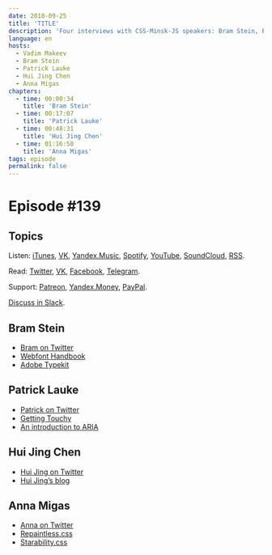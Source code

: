```yaml
---
date: 2018-09-25
title: 'TITLE'
description: 'Four interviews with CSS-Minsk-JS speakers: Bram Stein, Patrick Lauke, Hui Jing Chen, Anna Migas.'
language: en
hosts:
  - Vadim Makeev
  - Bram Stein
  - Patrick Lauke
  - Hui Jing Chen
  - Anna Migas
chapters:
  - time: 00:00:34
    title: 'Bram Stein'
  - time: 00:17:07
    title: 'Patrick Lauke'
  - time: 00:48:31
    title: 'Hui Jing Chen'
  - time: 01:16:58
    title: 'Anna Migas'
tags: episode
permalink: false
---
```


# Episode #139

## Topics

Listen: [iTunes](https://itunes.apple.com/podcast/id1080500016), [VK](https://vk.com/podcasts-32017543), [Yandex.Music](https://music.yandex.ru/album/6245956), [Spotify](https://open.spotify.com/show/3rzAcADjpBpXt73L0epTjV), [YouTube](https://www.youtube.com/playlist?list=PLMBnwIwFEFHcwuevhsNXkFTcadeX5R1Go), [SoundCloud](https://soundcloud.com/web-standards), [RSS](https://web-standards.ru/podcast/feed/).

Read: [Twitter](https://twitter.com/webstandards_ru), [VK](https://vk.com/webstandards_ru), [Facebook](https://www.facebook.com/webstandardsru), [Telegram](https://t.me/webstandards_ru).

Support: [Patreon](https://www.patreon.com/webstandards_ru), [Yandex.Money](https://money.yandex.ru/to/41001119329753), [PayPal](https://www.paypal.me/pepelsbey).

[Discuss in Slack](http://slack.web-standards.ru/).

## Bram Stein

- [Bram on Twitter](https://twitter.com/bram_stein)
- [Webfont Handbook](https://abookapart.com/products/webfont-handbook)
- [Adobe Typekit](https://typekit.com/)

## Patrick Lauke

- [Patrick on Twitter](https://twitter.com/patrick_h_lauke)
- [Getting Touchy](https://patrickhlauke.github.io/getting-touchy-presentation/)
- [An introduction to ARIA](https://patrickhlauke.github.io/aria/presentation/)

## Hui Jing Chen

- [Hui Jing on Twitter](https://twitter.com/hj_chen)
- [Hui Jing’s blog](https://www.chenhuijing.com/)

## Anna Migas

- [Anna on Twitter](https://twitter.com/szynszyliszys)
- [Repaintless.css](http://szynszyliszys.github.io/repaintless/)
- [Starability.css](http://lunarlogic.github.io/starability/)
